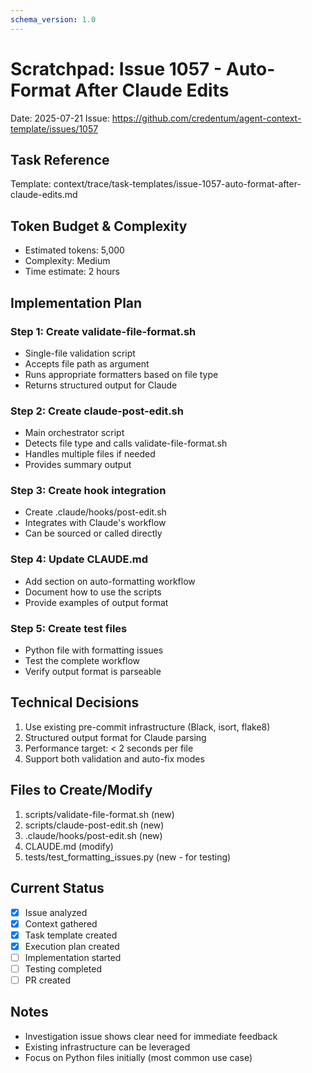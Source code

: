 ```yaml
---
schema_version: 1.0
---
```


# Scratchpad: Issue 1057 - Auto-Format After Claude Edits
Date: 2025-07-21
Issue: https://github.com/credentum/agent-context-template/issues/1057

## Task Reference
Template: context/trace/task-templates/issue-1057-auto-format-after-claude-edits.md

## Token Budget & Complexity
- Estimated tokens: 5,000
- Complexity: Medium
- Time estimate: 2 hours

## Implementation Plan

### Step 1: Create validate-file-format.sh
- Single-file validation script
- Accepts file path as argument
- Runs appropriate formatters based on file type
- Returns structured output for Claude

### Step 2: Create claude-post-edit.sh
- Main orchestrator script
- Detects file type and calls validate-file-format.sh
- Handles multiple files if needed
- Provides summary output

### Step 3: Create hook integration
- Create .claude/hooks/post-edit.sh
- Integrates with Claude's workflow
- Can be sourced or called directly

### Step 4: Update CLAUDE.md
- Add section on auto-formatting workflow
- Document how to use the scripts
- Provide examples of output format

### Step 5: Create test files
- Python file with formatting issues
- Test the complete workflow
- Verify output format is parseable

## Technical Decisions
1. Use existing pre-commit infrastructure (Black, isort, flake8)
2. Structured output format for Claude parsing
3. Performance target: < 2 seconds per file
4. Support both validation and auto-fix modes

## Files to Create/Modify
1. scripts/validate-file-format.sh (new)
2. scripts/claude-post-edit.sh (new)
3. .claude/hooks/post-edit.sh (new)
4. CLAUDE.md (modify)
5. tests/test_formatting_issues.py (new - for testing)

## Current Status
- [x] Issue analyzed
- [x] Context gathered
- [x] Task template created
- [x] Execution plan created
- [ ] Implementation started
- [ ] Testing completed
- [ ] PR created

## Notes
- Investigation issue shows clear need for immediate feedback
- Existing infrastructure can be leveraged
- Focus on Python files initially (most common use case)
